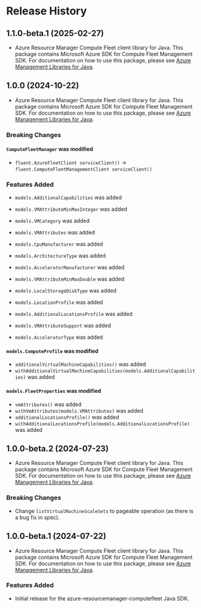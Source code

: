# Release History

## 1.1.0-beta.1 (2025-02-27)

- Azure Resource Manager Compute Fleet client library for Java. This package contains Microsoft Azure SDK for Compute Fleet Management SDK. For documentation on how to use this package, please see [Azure Management Libraries for Java](https://aka.ms/azsdk/java/mgmt).

## 1.0.0 (2024-10-22)

- Azure Resource Manager Compute Fleet client library for Java. This package contains Microsoft Azure SDK for Compute Fleet Management SDK. For documentation on how to use this package, please see [Azure Management Libraries for Java](https://aka.ms/azsdk/java/mgmt).

### Breaking Changes

#### `ComputeFleetManager` was modified

* `fluent.AzureFleetClient serviceClient()` -> `fluent.ComputeFleetManagementClient serviceClient()`

### Features Added

* `models.AdditionalCapabilities` was added

* `models.VMAttributeMinMaxInteger` was added

* `models.VMCategory` was added

* `models.VMAttributes` was added

* `models.CpuManufacturer` was added

* `models.ArchitectureType` was added

* `models.AcceleratorManufacturer` was added

* `models.VMAttributeMinMaxDouble` was added

* `models.LocalStorageDiskType` was added

* `models.LocationProfile` was added

* `models.AdditionalLocationsProfile` was added

* `models.VMAttributeSupport` was added

* `models.AcceleratorType` was added

#### `models.ComputeProfile` was modified

* `additionalVirtualMachineCapabilities()` was added
* `withAdditionalVirtualMachineCapabilities(models.AdditionalCapabilities)` was added

#### `models.FleetProperties` was modified

* `vmAttributes()` was added
* `withVmAttributes(models.VMAttributes)` was added
* `additionalLocationsProfile()` was added
* `withAdditionalLocationsProfile(models.AdditionalLocationsProfile)` was added

## 1.0.0-beta.2 (2024-07-23)

- Azure Resource Manager Compute Fleet client library for Java. This package contains Microsoft Azure SDK for Compute Fleet Management SDK. For documentation on how to use this package, please see [Azure Management Libraries for Java](https://aka.ms/azsdk/java/mgmt).

### Breaking Changes

* Change `listVirtualMachineScaleSets` to pageable operation (as there is a bug fix in spec). 

## 1.0.0-beta.1 (2024-07-22)

- Azure Resource Manager Compute Fleet client library for Java. This package contains Microsoft Azure SDK for Compute Fleet Management SDK. For documentation on how to use this package, please see [Azure Management Libraries for Java](https://aka.ms/azsdk/java/mgmt).

### Features Added

- Initial release for the azure-resourcemanager-computefleet Java SDK.
